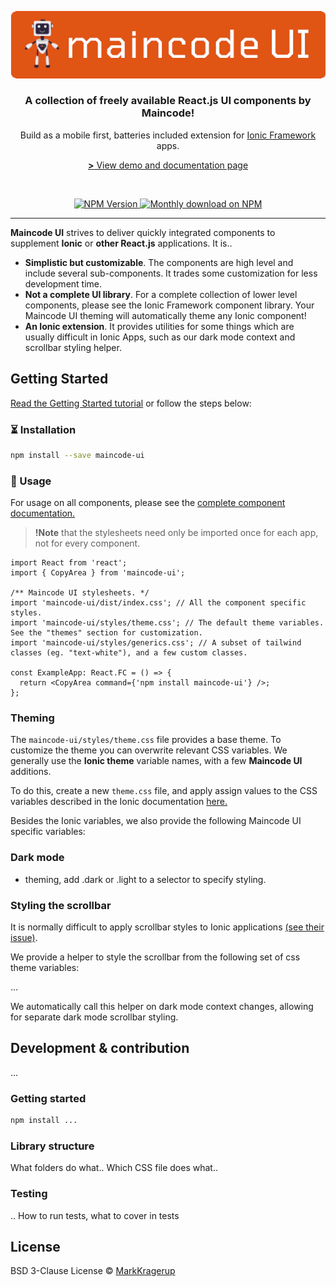 <p align="center">
  <a href="https://strapi.io">
    <img src="./assets/MaincodeUITitle_Filled.png" width="581" alt="Maincode UI logo" />
  </a>
</p>

<h3 align="center">A collection of freely available React.js UI components by Maincode!</h3>
<p align="center">Build as a mobile first, batteries included extension for <a href="https://github.com/ionic-team/ionic-framework">Ionic Framework</a> apps.</p>
<p align="center"><a href="https://maincode-org.github.io/maincode-ui/"><strong>></strong> View demo and documentation page</a></p>
<br />

<p align="center">
  <a href="https://www.npmjs.org/package/strapi">
    <img src="https://img.shields.io/npm/v/maincode-ui/latest.svg" alt="NPM Version" />
  </a>
  <a href="https://www.npmjs.org/package/strapi">
    <img src="https://img.shields.io/npm/dm/maincode-ui.svg" alt="Monthly download on NPM" />
  </a>
</p>

---

**Maincode UI** strives to deliver quickly integrated components to supplement **Ionic** or **other React.js** applications. It is..

- **Simplistic but customizable**. The components are high level and include several sub-components. It trades some customization for less development time.
- **Not a complete UI library**. For a complete collection of lower level components, please see the Ionic Framework component library. Your Maincode UI theming will automatically theme any Ionic component!
- **An Ionic extension**. It provides utilities for some things which are usually difficult in Ionic Apps, such as our dark mode context and scrollbar styling helper.

## Getting Started

<a href="https://maincode-org.github.io/maincode-ui/QuickStart" target="_blank">Read the Getting Started tutorial</a> or follow the steps below:

### ⏳ Installation

```bash
npm install --save maincode-ui
```

### 🎉 Usage

For usage on all components, please see the <a href="https://maincode-org.github.io/maincode-ui/Overview">complete component documentation.</a>

> **!Note** that the stylesheets need only be imported once for each app, not for every component.

```tsx
import React from 'react';
import { CopyArea } from 'maincode-ui';

/** Maincode UI stylesheets. */
import 'maincode-ui/dist/index.css'; // All the component specific styles.
import 'maincode-ui/styles/theme.css'; // The default theme variables. See the "themes" section for customization.
import 'maincode-ui/styles/generics.css'; // A subset of tailwind classes (eg. "text-white"), and a few custom classes.

const ExampleApp: React.FC = () => {
  return <CopyArea command={'npm install maincode-ui'} />;
};
```

### Theming

The `maincode-ui/styles/theme.css` file provides a base theme. To customize the theme you can overwrite relevant CSS variables. We generally use the **Ionic theme** variable names, with a few **Maincode UI** additions.

To do this, create a new `theme.css` file, and apply assign values to the CSS variables described in the Ionic documentation [here.](https://ionicframework.com/docs/theming/color-generator)

Besides the Ionic variables, we also provide the following Maincode UI specific variables:

### Dark mode

- theming, add .dark or .light to a selector to specify styling.

### Styling the scrollbar

It is normally difficult to apply scrollbar styles to Ionic applications [(see their issue)](https://github.com/ionic-team/ionic-framework/issues/17685).

We provide a helper to style the scrollbar from the following set of css theme variables:

...

We automatically call this helper on dark mode context changes, allowing for separate dark mode scrollbar styling.

## Development & contribution

...

### Getting started

```bash
npm install ...
```

### Library structure

What folders do what..
Which CSS file does what..

### Testing

.. How to run tests, what to cover in tests

## License

BSD 3-Clause License © [MarkKragerup](https://github.com/MarkKragerup)
